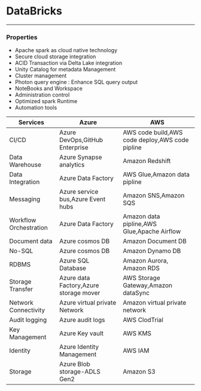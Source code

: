 # DataBricks

---
### Properties
* Apache spark as cloud native technology 
* Secure cloud storage integration
* ACID Transaction via Delta Lake integration
* Unity Catalog for metadata Management
* Cluster management
* Photon query engine : Enhance SQL query output
* NoteBooks and Workspace
* Administration control
* Optimized spark Runtime
* Automation tools

| Services               | Azure                                  | AWS                                             |
|------------------------|----------------------------------------|-------------------------------------------------|
| CI/CD                  | Azure DevOps,GitHub Enterprise         | AWS code build,AWS code deploy,AWS code pipline |
| Data Warehouse         | Azure Synapse analytics                | Amazon Redshift                                 |
| Data Integration       | Azure Data Factory                     | AWS Glue,Amazon data pipline                    |
| Messaging              | Azure service bus,Azure Event hubs     | Amazon SNS,Amazon SQS                           |
| Workflow Orchestration | Azure Data Factory                     | Amazon data pipline,AWS Glue,Apache Airflow     |
| Document data          | Azure cosmos DB                        | Amazon Document DB                              |
| No-SQL                 | Azure cosmos DB                        | Amazon Dynamo DB                                |
| RDBMS                  | Azure SQL Database                     | Amazon Aurora, Amazon RDS                       |
| Storage Transfer       | Azure data Factory,Azure storage mover | AWS Storage Gateway,Amazon dataSync             |
| Network Connectivity   | Azure virtual private Network          | Amazon virtual private network                  |
| Audit logging          | Azure audit logs                       | AWS ClodTrial                                   |
| Key Management         | Azure Key vault                        | AWS KMS                                         |
| Identity               | Azure Identity Management              | AWS IAM                                         |
| Storage                | Azure Blob storage-ADLS Gen2           | Amazon S3                                       |
